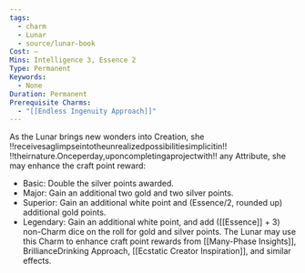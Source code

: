 ```yaml
---
tags:
  - charm
  - Lunar
  - source/lunar-book
Cost: —
Mins: Intelligence 3, Essence 2
Type: Permanent
Keywords:
  - None
Duration: Permanent
Prerequisite Charms:
  - "[[Endless Ingenuity Approach]]"
---
```

As the Lunar brings new wonders into Creation, she !!receivesaglimpseintotheunrealizedpossibilitiesimplicitin!! !!theirnature.Onceperday,uponcompletingaprojectwith!! any Attribute, she may enhance the craft point reward: 
- Basic: Double the silver points awarded. 
- Major: Gain an additional two gold and two silver points. 
- Superior: Gain an additional white point and (Essence/2, rounded up) additional gold points. 
- Legendary: Gain an additional white point, and add ([[Essence]] + 3) non-Charm dice on the roll for gold and silver points. The Lunar may use this Charm to enhance craft point rewards from [[Many-Phase Insights]], BrillianceDrinking Approach, [[Ecstatic Creator Inspiration]], and similar effects.